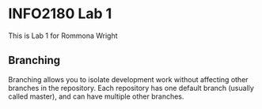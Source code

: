 # INFO2180 Lab 1

This is Lab 1 for Rommona Wright

## Branching

Branching allows you to isolate development work without affecting other branches in the repository. Each repository has one default branch (usually called master), and can have multiple other branches.
